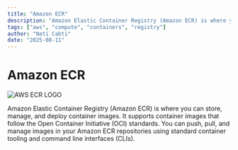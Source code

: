```yaml
---
title: "Amazon ECR"
description: "Amazon Elastic Container Registry (Amazon ECR) is where you can store, manage, and deploy container images."
tags: ["aws", "compute", "containers", "registry"]
author: "Nati Cabti"
date: "2025-08-11"
---
```


# Amazon ECR

<div class="aws__ImageCentered">
<img style={{ width: '96px', overflowX: 'auto' }} src="/img/aws/aws-logo-ecr.png" alt="AWS ECR LOGO" />
</div>

Amazon Elastic Container Registry (Amazon ECR) is where you can store, manage, and deploy container images. It supports container images that follow the Open Container Initiative (OCI) standards. You can push, pull, and manage images in your Amazon ECR repositories using standard container tooling and command line interfaces (CLIs).
